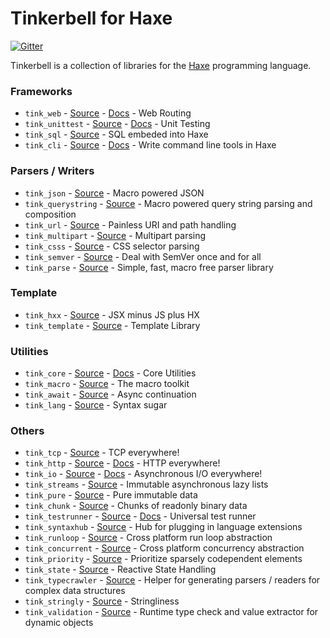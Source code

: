# Tinkerbell for Haxe

[![Gitter](https://badges.gitter.im/Join%20Chat.svg)](https://gitter.im/haxetink/public)

Tinkerbell is a collection of libraries for the [Haxe](https://haxe.org/) programming language.

### Frameworks

- `tink_web` - [Source](https://github.com/haxetink/tink_web) - [Docs](https://haxetink.github.io/tink_web/) - Web Routing
- `tink_unittest` - [Source](https://github.com/haxetink/tink_unittest) - [Docs](https://haxetink.github.io/tink_unittest) - Unit Testing
- `tink_sql` - [Source](https://github.com/haxetink/tink_sql) - SQL embeded into Haxe
- `tink_cli` - [Source](https://github.com/haxetink/tink_cli) - [Docs](https://haxetink.github.io/tink_cli/) - Write command line tools in Haxe

### Parsers / Writers

- `tink_json` - [Source](https://github.com/haxetink/tink_json) - Macro powered JSON
- `tink_querystring` - [Source](https://github.com/haxetink/tink_querystring) - Macro powered query string parsing and composition
- `tink_url` - [Source](https://github.com/haxetink/tink_url) - Painless URI and path handling
- `tink_multipart` - [Source](https://github.com/haxetink/tink_multipart) - Multipart parsing
- `tink_csss` - [Source](https://github.com/haxetink/tink_csss) - CSS selector parsing
- `tink_semver` - [Source](https://github.com/haxetink/tink_semver) - Deal with SemVer once and for all
- `tink_parse` - [Source](https://github.com/haxetink/tink_parse) - Simple, fast, macro free parser library

### Template

- `tink_hxx` - [Source](https://github.com/haxetink/tink_hxx) - JSX minus JS plus HX
- `tink_template` - [Source](https://github.com/haxetink/tink_template) - Template Library

### Utilities

- `tink_core` - [Source](https://github.com/haxetink/tink_core) - [Docs](https://haxetink.github.io/tink_core/) - Core Utilities
- `tink_macro` - [Source](https://github.com/haxetink/tink_macro) - The macro toolkit
- `tink_await` - [Source](https://github.com/haxetink/tink_await) - Async continuation
- `tink_lang` - [Source](https://github.com/haxetink/tink_lang) - Syntax sugar

### Others

- `tink_tcp` - [Source](https://github.com/haxetink/tink_tcp) - TCP everywhere!
- `tink_http` - [Source](https://github.com/haxetink/tink_http) - [Docs](https://haxetink.github.io/tink_http/) - HTTP everywhere!
- `tink_io` - [Source](https://github.com/haxetink/tink_io) - [Docs](https://haxetink.github.io/tink_io/) - Asynchronous I/O everywhere!
- `tink_streams` - [Source](https://github.com/haxetink/tink_streams) - Immutable asynchronous lazy lists
- `tink_pure` - [Source](https://github.com/haxetink/tink_pure) - Pure immutable data
- `tink_chunk` - [Source](https://github.com/haxetink/tink_chunk) - Chunks of readonly binary data
- `tink_testrunner` - [Source](https://github.com/haxetink/tink_testrunner) - [Docs](https://haxetink.github.io/tink_testrunner) - Universal test runner
- `tink_syntaxhub` - [Source](https://github.com/haxetink/tink_syntaxhub) - Hub for plugging in language extensions
- `tink_runloop` - [Source](https://github.com/haxetink/tink_runloop) - Cross platform run loop abstraction
- `tink_concurrent` - [Source](https://github.com/haxetink/tink_concurrent) - Cross platform concurrency abstraction
- `tink_priority` - [Source](https://github.com/haxetink/tink_priority) - Prioritize sparsely codependent elements
- `tink_state` - [Source](https://github.com/haxetink/tink_state) - Reactive State Handling
- `tink_typecrawler` - [Source](https://github.com/haxetink/tink_typecrawler) - Helper for generating parsers / readers for complex data structures
- `tink_stringly` - [Source](https://github.com/haxetink/tink_stringly) - Stringliness
- `tink_validation` - [Source](https://github.com/haxetink/tink_validation) - Runtime type check and value extractor for dynamic objects
